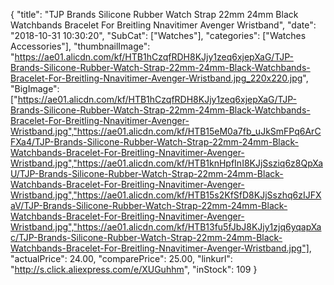 {
	"title": "TJP Brands Silicone Rubber Watch Strap 22mm 24mm Black Watchbands Bracelet For Breitling Nnavitimer Avenger Wristband",
	"date": "2018-10-31 10:30:20",
	"SubCat": ["Watches"],
	"categories": ["Watches Accessories"],
	"thumbnailImage": "https://ae01.alicdn.com/kf/HTB1hCzqfRDH8KJjy1zeq6xjepXaG/TJP-Brands-Silicone-Rubber-Watch-Strap-22mm-24mm-Black-Watchbands-Bracelet-For-Breitling-Nnavitimer-Avenger-Wristband.jpg_220x220.jpg",
	"BigImage": ["https://ae01.alicdn.com/kf/HTB1hCzqfRDH8KJjy1zeq6xjepXaG/TJP-Brands-Silicone-Rubber-Watch-Strap-22mm-24mm-Black-Watchbands-Bracelet-For-Breitling-Nnavitimer-Avenger-Wristband.jpg","https://ae01.alicdn.com/kf/HTB15eM0a7fb_uJkSmFPq6ArCFXa4/TJP-Brands-Silicone-Rubber-Watch-Strap-22mm-24mm-Black-Watchbands-Bracelet-For-Breitling-Nnavitimer-Avenger-Wristband.jpg","https://ae01.alicdn.com/kf/HTB1knHpfInI8KJjSsziq6z8QpXaU/TJP-Brands-Silicone-Rubber-Watch-Strap-22mm-24mm-Black-Watchbands-Bracelet-For-Breitling-Nnavitimer-Avenger-Wristband.jpg","https://ae01.alicdn.com/kf/HTB15s2KfSfD8KJjSszhq6zIJFXaV/TJP-Brands-Silicone-Rubber-Watch-Strap-22mm-24mm-Black-Watchbands-Bracelet-For-Breitling-Nnavitimer-Avenger-Wristband.jpg","https://ae01.alicdn.com/kf/HTB13fu5fJbJ8KJjy1zjq6yqapXac/TJP-Brands-Silicone-Rubber-Watch-Strap-22mm-24mm-Black-Watchbands-Bracelet-For-Breitling-Nnavitimer-Avenger-Wristband.jpg"],
	"actualPrice": 24.00,
	"comparePrice": 25.00,
	"linkurl": "http://s.click.aliexpress.com/e/XUGuhhm",
	"inStock": 109
}
